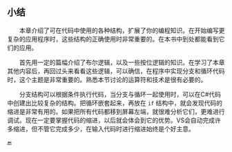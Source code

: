 ## 小结

&emsp;&emsp;本章介绍了可在代码中使用的各种结构，扩展了你的编程知识。在开始编写更复杂的应用程序时，这些结构的正确使用时非常重要的。在本书中到处都能看到它们的应用。

&emsp;&emsp;首先用一定的篇幅介绍了布尔逻辑，以及一些按位逻辑的知识。在学习了本章其他内容后，再回过头来看看这些逻辑，可以确信，在程序中实现分支和循环代码时，这个主题是非常重要的。熟悉本节讨论的运算符和技术是很有必要的。

&emsp;&emsp;分支结构可以根据条件执行代码，当分支与循环一起使用时，可以在C#代码中创建出比较复杂的结构。把循环嵌套起来，再放在 `if` 结构中，就会发现代码的缩进是非常有用的。如果把所有代码都移到屏幕左端，就很难分析它们，更难进行调试。现在一定要掌握代码的缩进，以后就会体会到它的优势。VS会自动完成许多缩进，但不管它完成多少，在输入代码时进行缩进始终是个好主意。


🔚